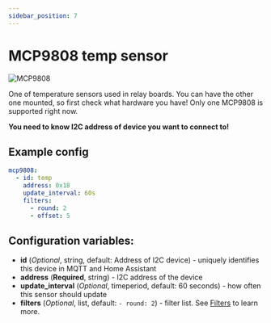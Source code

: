 ```yaml
---
sidebar_position: 7
---
```


# MCP9808 temp sensor

![MCP9808](/img/mcp9808.jpg)

One of temperature sensors used in relay boards.
You can have the other one mounted, so first check what hardware you have!
Only one MCP9808 is supported right now.

**You need to know I2C address of device you want to connect to!**

## Example config

```yaml title="Example config"
mcp9808:
  - id: temp
    address: 0x18
    update_interval: 60s
    filters:
      - round: 2
      - offset: 5
```

## Configuration variables:

- **id** (_Optional_, string, default: Address of I2C device) - uniquely identifies this device in MQTT and Home Assistant
- **address** (**Required**, string) - I2C address of the device
- **update_interval** (_Optional_, timeperiod, default: 60 seconds) - how often this sensor should update
- **filters** (_Optional_, list, default: `- round: 2`) - filter list. See [Filters](filters) to learn more.
